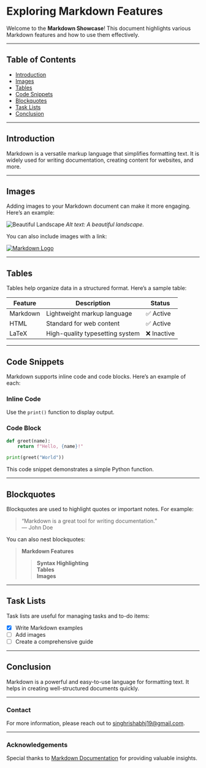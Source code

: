 # **Exploring Markdown Features**

Welcome to the **Markdown Showcase**! This document highlights various Markdown features and how to use them effectively.

---

## **Table of Contents**

- [Introduction](#introduction)
- [Images](#images)
- [Tables](#tables)
- [Code Snippets](#code-snippets)
- [Blockquotes](#blockquotes)
- [Task Lists](#task-lists)
- [Conclusion](#conclusion)

---

## **Introduction**

Markdown is a versatile markup language that simplifies formatting text. It is widely used for writing documentation, creating content for websites, and more.

---

## **Images**

Adding images to your Markdown document can make it more engaging. Here’s an example:

![Beautiful Landscape](https://www.example.com/landscape.jpg)
*Alt text: A beautiful landscape.*

You can also include images with a link:

[![Markdown Logo](https://www.example.com/markdown-logo.png)](https://www.example.com)

---

## **Tables**

Tables help organize data in a structured format. Here’s a sample table:

| Feature      | Description                         | Status   |
|--------------|-------------------------------------|----------|
| Markdown      | Lightweight markup language         | ✅ Active |
| HTML          | Standard for web content             | ✅ Active |
| LaTeX         | High-quality typesetting system      | ❌ Inactive |

---

## **Code Snippets**

Markdown supports inline code and code blocks. Here’s an example of each:

### Inline Code

Use the `print()` function to display output.

### Code Block

```python
def greet(name):
    return f"Hello, {name}!"

print(greet("World"))
```

This code snippet demonstrates a simple Python function.

---

## **Blockquotes**

Blockquotes are used to highlight quotes or important notes. For example:

> “Markdown is a great tool for writing documentation.”  
> — John Doe

You can also nest blockquotes:

> **Markdown Features**  
> > **Syntax Highlighting**  
> > **Tables**  
> > **Images**

---

## **Task Lists**

Task lists are useful for managing tasks and to-do items:

- [x] Write Markdown examples
- [ ] Add images
- [ ] Create a comprehensive guide

---

## **Conclusion**

Markdown is a powerful and easy-to-use language for formatting text. It helps in creating well-structured documents quickly. 

---

### **Contact**

For more information, please reach out to [singhrishabhj19@gmail.com](mailto:info@example.com).

---

### **Acknowledgements**

Special thanks to [Markdown Documentation](https://www.markdowndocs.com) for providing valuable insights.


